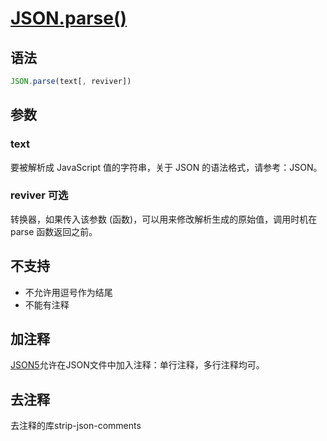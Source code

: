# [JSON.parse()](https://developer.mozilla.org/zh-CN/docs/Web/JavaScript/Reference/Global_Objects/JSON/parse)

## 语法
```js
JSON.parse(text[, reviver])
```
## 参数
### text
要被解析成 JavaScript 值的字符串，关于 JSON 的语法格式，请参考：JSON。

### reviver 可选
转换器，如果传入该参数 (函数)，可以用来修改解析生成的原始值，调用时机在 parse 函数返回之前。

## 不支持
- 不允许用逗号作为结尾
- 不能有注释
## 加注释
[JSON5](https://json5.org/)允许在JSON文件中加入注释：单行注释，多行注释均可。
## 去注释
去注释的库strip-json-comments

